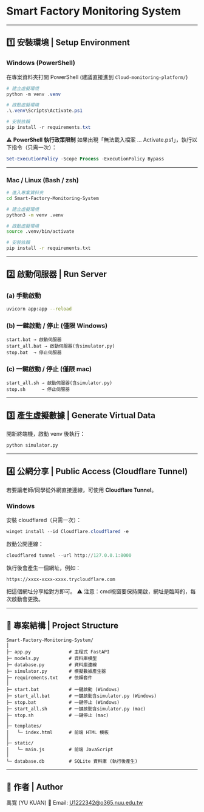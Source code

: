 # Smart Factory Monitoring System

---

## 1️⃣ 安裝環境 | Setup Environment

### Windows (PowerShell)
在專案資料夾打開 PowerShell (建議直接進到 `Cloud-monitoring-platform/`)

```powershell
# 建立虛擬環境
python -m venv .venv

# 啟動虛擬環境
.\.venv\Scripts\Activate.ps1

# 安裝依賴
pip install -r requirements.txt
````

⚠️ **PowerShell 執行政策限制**
如果出現「無法載入檔案 … Activate.ps1」，執行以下指令（只需一次）：

```powershell
Set-ExecutionPolicy -Scope Process -ExecutionPolicy Bypass
```

---

### Mac / Linux (Bash / zsh)

```bash
# 進入專案資料夾
cd Smart-Factory-Monitoring-System

# 建立虛擬環境
python3 -m venv .venv

# 啟動虛擬環境
source .venv/bin/activate

# 安裝依賴
pip install -r requirements.txt
```

---

## 2️⃣ 啟動伺服器 | Run Server

### (a) 手動啟動

```bash
uvicorn app:app --reload
```

### (b) 一鍵啟動 / 停止 (僅限 Windows)

```text
start.bat → 啟動伺服器
start_all.bat → 啟動伺服器(含simulator.py)
stop.bat  → 停止伺服器
```

### (c) 一鍵啟動 / 停止 (僅限 mac)

```text
start_all.sh → 啟動伺服器(含simulator.py)
stop.sh      → 停止伺服器
```

---

## 3️⃣ 產生虛擬數據 | Generate Virtual Data

開新終端機，啟動 venv 後執行：

```bash
python simulator.py
```

---

## 4️⃣ 公網分享 | Public Access (Cloudflare Tunnel)

若要讓老師/同學從外網直接連線，可使用 **Cloudflare Tunnel**。

### Windows

安裝 cloudflared（只需一次）：

```powershell
winget install --id Cloudflare.cloudflared -e
```

啟動公開連線：

```powershell
cloudflared tunnel --url http://127.0.0.1:8000
```

執行後會產生一個網址，例如：

```
https://xxxx-xxxx-xxxx.trycloudflare.com
```

把這個網址分享給對方即可。
⚠️ 注意：cmd視窗要保持開啟，網址是臨時的，每次啟動會更換。

---

## 📂 專案結構 | Project Structure

```
Smart-Factory-Monitoring-System/
│
├─ app.py              # 主程式 FastAPI
├─ models.py           # 資料庫模型
├─ database.py         # 資料庫連線
├─ simulator.py        # 模擬數據產生器
├─ requirements.txt    # 依賴套件
│
├─ start.bat           # 一鍵啟動 (Windows)
├─ start_all.bat       # 一鍵啟動含simulator.py (Windows)
├─ stop.bat            # 一鍵停止 (Windows)
├─ start_all.sh        # 一鍵啟動含simulator.py (mac)
├─ stop.sh             # 一鍵停止 (mac)
│
├─ templates/
│   └─ index.html      # 前端 HTML 模板
│
├─ static/
│   └─ main.js         # 前端 JavaScript
│
└─ database.db         # SQLite 資料庫 (執行後產生)
```

---

## 👤 作者 | Author

禹寬 (YU KUAN)
📧 Email: [U1222342@o365.nuu.edu.tw](mailto:U1222342@o365.nuu.edu.tw)

```
